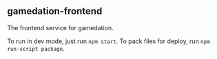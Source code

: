 gamedation-frontend
-------------------
The frontend service for gamedation.

To run in dev mode, just run `npm start`.
To pack files for deploy, run `npm run-script package`.

